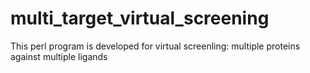 # multi_target_virtual_screening
This perl program is developed for virtual screenling: multiple proteins against multiple ligands
